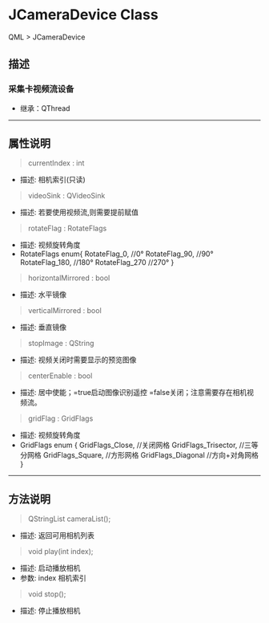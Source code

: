 # **JCameraDevice Class**

QML > JCameraDevice

## 描述

### 采集卡视频流设备

* 继承：QThread

---

## 属性说明

> currentIndex : int

* 描述: 相机索引(只读)

> videoSink : QVideoSink

* 描述: 若要使用视频流,则需要提前赋值

> rotateFlag : RotateFlags

* 描述: 视频旋转角度
* RotateFlags enum{
  RotateFlag_0, //0°
  RotateFlag_90, //90°
  RotateFlag_180, //180°
  RotateFlag_270 //270°
  }

> horizontalMirrored : bool

* 描述: 水平镜像

> verticalMirrored : bool

* 描述: 垂直镜像

> stopImage : QString

* 描述: 视频关闭时需要显示的预览图像

> centerEnable : bool

* 描述: 居中使能；=true启动图像识别遥控 =false关闭；注意需要存在相机视频流。

> gridFlag : GridFlags

* 描述: 视频旋转角度
* GridFlags enum {
  GridFlags_Close,  //关闭网格
  GridFlags_Trisector,  //三等分网格
  GridFlags_Square, //方形网格
  GridFlags_Diagonal    //方向+对角网格
  }

---

## 方法说明

> QStringList cameraList();

* 描述: 返回可用相机列表
  
> void play(int index);

* 描述: 启动播放相机
* 参数: index 相机索引

> void stop();

* 描述: 停止播放相机

